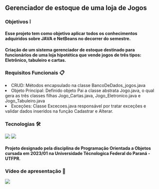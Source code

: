 
## Gerenciador de estoque de uma loja de Jogos

### Objetivos ❕

#### Esse projeto tem como objetivo aplicar todos os conhecimentos adquiridos sobre JAVA e NetBeans no decorrer do semestre.
#### Criação de um sistema gerenciador de estoque destinado para funcionários de uma loja hipotética que vende jogos de três tipos: Eletrônico, tabuleiro e cartas.

### Requisitos Funcionais 📋

<div>
  <li>CRUD: Métodos encapsulado na classe BancoDeDados_jogos.java</li>
  <li>Objeto Principal: Definido objeto Pai a classe abstrata Jogo.java, o qual gera as três classes filhas Jogo_Cartas.java, Jogo_Eletronico.java e Jogo_Tabuleiro.java</li> 
  <li>Exceções: Classe Excecoes.java responsável por tratar exceções e validar dados inseridos na função Cadastrar e Alterar.</li>
</div>

### Tecnologias 🛠️

<div style="display: inline_block">
  <img src="https://img.shields.io/badge/Java-ED8B00?style=for-the-badge&logo=openjdk&logoColor=white">
  <img src="https://img.shields.io/badge/apache%20netbeans-1B6AC6?style=for-the-badge&logo=apache%20netbeans%20IDE&logoColor=white">
</div>

#### Projeto designado pela disciplina de Programação Orientada a Objetos cursada em 2023/01 na Universidade Técnologica Federal do Paraná - UTFPR.

### Vídeo de apresentação  🎥
<div>
    <a href="https://youtu.be/o_1fW9Om2gk"><img src="https://img.shields.io/badge/YouTube-FF0000?style=for-the-badge&logo=youtube&logoColor=white"></a>
</div>

